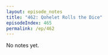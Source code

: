 ```yaml
---
layout: episode_notes
title: "462: Qohelet Rolls the Dice"
episodeIndex: 465
permalink: /ep/462
---
```

No notes yet.
